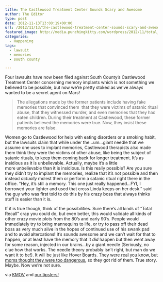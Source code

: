```yaml
---
title: The Castlewood Treatment Center Sounds Scary and Awesome
author: The Editor
type: post
date: 2012-11-13T13:00:19+00:00
url: /2012/11/13/the-castlewood-treatment-center-sounds-scary-and-awesome/
featured_image: http://media.punchingkitty.com/wordpress/2012/11/total_recall.jpeg
categories:
  - Happening
tags:
  - lawsuit
  - memories
  - south county

---
```

Four lawsuits have now been filed against South County&#8217;s Castlewood Treatment Center concerning memory implants which is not something we believed to be possible, but now we&#8217;re pretty stoked as we&#8217;ve always wanted to be a secret agent on Mars!

> The allegations made by the former patients include having fake memories that convinced them  that they were victims of satanic ritual abuse, that they witnessed murder, and even memories that they had eaten children. During their treatment at Castlewood, these former patients believed the memories were true. Now, they insist these memories are false.

Women go to Castlewood for help with eating disorders or a smoking habit, but the lawsuits claim that while under the&#8230;um&#8230;giant needle that we assume one uses to implant memories, Castlewood therapists also made them think they were the victims of other abuse, like being the subject of satanic rituals, to keep them coming back for longer treatment. It&#8217;s as insidious as it is unbelievable. Actually, maybe it&#8217;s a little more unbelievable than it is insidious. Is this really possible? Are you sure they didn&#8217;t try to implant the memories, realize that it&#8217;s not possible and then instead _actually_ molest them or perform a satanic ritual right there in the office. &#8220;Hey, it&#8217;s still a memory. This one just really happened&#8230;FYI, I borrowed your lighter and used that cross Linda keeps on her desk.&#8221; said the guy who was first told to do this by his crazy boss that always thinks stuff is easier than it is.

If it is true though, think of the possibilities. Sure there&#8217;s all kinds of &#8220;Total Recall&#8221; crap you could do, but even better, this would validate all kinds of other crazy movie plots from the 80&#8217;s and early 90&#8217;s. People would immediately try to bring mannequins to life, or try to pass off their dead boss as very much alive in the hopes of continued use of his swank pad and to avoid altercations! It&#8217;s sounds awesome and we can&#8217;t wait for that to happen, or at least have the memory that it _did_ happen but then went away for some reason, injected in our brains&#8230;by a giant needle (Seriously, no clue how that works. The needle theory probably isn&#8217;t right, but man do we want it to be!). It will be just like Hover Boards. <a href="http://www.snopes.com/movies/films/hoverboard.asp" target="_blank">They were real you know, but moms thought they were too dangerous</a>, so they got rid of them. True story. Maybe. Now we&#8217;re not sure.

via <a href="http://www.kmov.com/home/Castelwood-Treatment-Center-Lawsuits-178973201.html" target="_blank">KMOV</a> and <a href="/tips" target="_blank">our tipsters!</a>